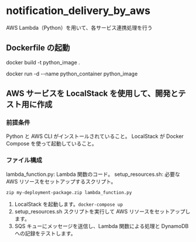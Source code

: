 # notification_delivery_by_aws

AWS Lambda（Python）を用いて、各サービス連携処理を行う

## Dockerfile の起動

docker build -t python_image .

docker run -d --name python_container python_image

## AWS サービスを LocalStack を使用して、開発とテスト用に作成

### 前提条件

Python と AWS CLI がインストールされていること。
LocalStack が Docker Compose を使って起動していること。

### ファイル構成

lambda_function.py: Lambda 関数のコード。
setup_resources.sh: 必要な AWS リソースをセットアップするスクリプト。

```
zip my-deployment-package.zip lambda_function.py
```

1. LocalStack を起動します。`docker-compose up`
2. setup_resources.sh スクリプトを実行して AWS リソースをセットアップします。
3. SQS キューにメッセージを送信し、Lambda 関数による処理と DynamoDB への記録をテストします。

